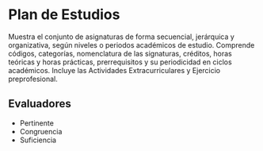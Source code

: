 # Plan de Estudios

Muestra el conjunto de asignaturas de forma secuencial, jerárquica y organizativa, según niveles o periodos académicos de estudio. Comprende códigos, categorías, nomenclatura de las signaturas, créditos, horas teóricas y horas prácticas, prerrequisitos y su periodicidad en ciclos académicos. Incluye las Actividades Extracurriculares y Ejercicio preprofesional.

## Evaluadores
* Pertinente
* Congruencia
* Suficiencia
